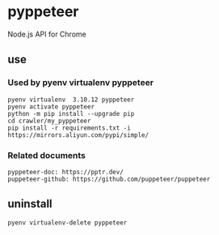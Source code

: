 # pyppeteer

Node.js API for Chrome

## use

### Used by pyenv virtualenv pyppeteer

    pyenv virtualenv  3.10.12 pyppeteer
    pyenv activate pyppeteer
    python -m pip install --upgrade pip
    cd crawler/my_pyppeteer
    pip install -r requirements.txt -i https://mirrors.aliyun.com/pypi/simple/

### Related documents

    pyppeteer-doc: https://pptr.dev/
    puppeteer-github: https://github.com/puppeteer/puppeteer

## uninstall

    pyenv virtualenv-delete pyppeteer
